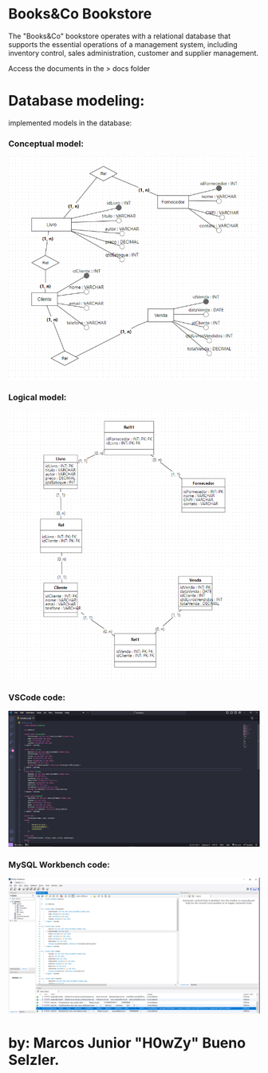 # Books&Co Bookstore
The "Books&Co" bookstore operates with a relational database that supports the essential operations of a management system, including inventory control, sales administration, customer and supplier management.

Access the documents in the > docs folder

# Database modeling:
implemented models in the database:

### Conceptual model:
![](img/1.png)

### Logical model:
![](img/2.png)

### VSCode code:
![](img/3.png)

### MySQL Workbench code:
![](img/4.png)

# by: Marcos Junior "H0wZy" Bueno Selzler.
